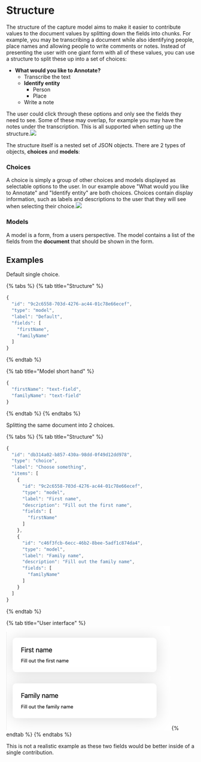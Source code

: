 # Structure

The structure of the capture model aims to make it easier to contribute values to the document values by splitting down the fields into chunks. For example, you may be transcribing a document while also identifying people, place names and allowing people to write comments or notes. Instead of presenting the user with one giant form with all of these values, you can use a structure to split these up into a set of choices:

* **What would you like to Annotate?**
  * Transcribe the text
  * **Identify entity**
    * Person
    * Place
  * Write a note

The user could click through these options and only see the fields they need to see. Some of these may overlap, for example you may have the notes under the transcription. This is all supported when setting up the structure.![](blob:https://digirati.atlassian.net/4cb19e91-fd75-43ea-8637-9c975818b3b3#media-blob-url=true\&id=dd0a4d33-283c-41f8-bc9a-770829c2f86a\&collection=contentId-1476296713\&contextId=1476296713\&mimeType=image%2Fpng\&name=Screenshot%202019-12-10%20at%2016.57.31.png\&size=45419\&width=2592\&height=2378)

The structure itself is a nested set of JSON objects. There are 2 types of objects, **choices** and **models**:

### **Choices**

A choice is simply a group of other choices and models displayed as selectable options to the user. In our example above "What would you like to Annotate" and "Identify entity" are both choices. Choices contain display information, such as labels and descriptions to the user that they will see when selecting their choice.![](blob:https://digirati.atlassian.net/b95bcf06-7dd4-4f55-a8cd-2a521a6d18ad#media-blob-url=true\&id=0e6ec0eb-5b8b-4493-a065-82d082ec0306\&collection=contentId-1476296713\&contextId=1476296713\&mimeType=image%2Fpng\&name=Screenshot%202019-12-10%20at%2016.58.00.png\&size=92121\&width=2592\&height=2058)

### Models

A model is a form, from a users perspective. The model contains a list of the fields from the **document** that should be shown in the form.

## Examples

Default single choice.

{% tabs %}
{% tab title="Structure" %}
```javascript
{
  "id": "9c2c6558-703d-4276-ac44-01c78e66ecef",
  "type": "model",
  "label": "Default",
  "fields": [
    "firstName",
    "familyName"
  ]
}
```
{% endtab %}

{% tab title="Model short hand" %}
```javascript
{
  "firstName": "text-field",
  "familyName": "text-field"
}
```
{% endtab %}
{% endtabs %}

Splitting the same document into 2 choices.

{% tabs %}
{% tab title="Structure" %}
```javascript
{
  "id": "db314a02-b857-430a-98dd-0f49d12dd978",
  "type": "choice",
  "label": "Choose something",
  "items": [
    {
      "id": "9c2c6558-703d-4276-ac44-01c78e66ecef",
      "type": "model",
      "label": "First name",
      "description": "Fill out the first name",
      "fields": [
        "firstName"
      ]
    },
    {
      "id": "c46f3fcb-6ecc-46b2-8bee-5adf1c874da4",
      "type": "model",
      "label": "Family name",
      "description": "Fill out the family name",
      "fields": [
        "familyName"
      ]
    }
  ]
}
```
{% endtab %}

{% tab title="User interface" %}
![](<../../.gitbook/assets/Screenshot 2021-05-07 at 11.08.44.png>)
{% endtab %}
{% endtabs %}

This is not a realistic example as these two fields would be better inside of a single contribution.
